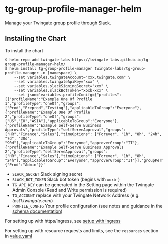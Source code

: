 # tg-group-profile-manager-helm
Manage your Twingate group profile through Slack.

## Installing the Chart

To install the chart
```shell
$ helm repo add twingate-labs https://twingate-labs.github.io/tg-group-profile-manager-helm/
$ helm install tg-group-profile-manager twingate-labs/tg-group-profile-manager -n [namespace] \
    --set variables.twingateAccount="xxx.twingate.com" \
    --set variables.twingateApiKey="xxx" \
    --set variables.slackSigningSecret="xxx" \
    --set variables.slackBotToken="xoxb-xxx" \
    --set-json='variables.profileConifg={"profiles":[{"profileName":"Example One Of Profile 1","profileType":"oneOf","groups":["Prod","Preprod","Testing"],"applicableToGroup":"Everyone"},{"profileName":"Example One Of Profile 2","profileType":"oneOf","groups":["US","EU","ASIA"],"applicableToGroup":"Everyone"},{"profileName":"Example Self-Serve Business Approvals","profileType":"selfServeApproval","groups":["HR","Finance","Sales"],"timeOptions": ["Forever", "1h", "8h", "24h", "7d", "30d", "90d"],"applicableToGroup":"Everyone","approverGroup":"IT"}, {"profileName":"Example Self-Serve Business Approvals 2","profileType":"selfServeApproval","groups":["HR","Finance","Sales"],"timeOptions": ["Forever", "1h", "8h", "24h"],"applicableToGroup":"Everyone","approverGroup":"IT"}],"groupPermissions":{"Prod":"Admin"}}'
```

- `SLACK_SECRET` Slack signing secret
- `SLACK_BOT_TOKEN` Slack bot token (begins with `xoxb-`)
- `TG_API_KEY` can be generated in the Setting page within the Twingate Admin Console (Read and Write permission is required)
- `TG_ACCOUNT` replace with your Twingate Network Address (e.g. _test1.twingate.com_)
- `PROFILE_CONFIG` Your profile configuration (see notes and guidance in the [schema documentation](./docs/SCHEMA.md))

For setting up with https/ingress, see [setup with ingress](./docs/WITH_INGRESS.md)

For setting up with resource requests and limits, see the `resources` section in [value.yaml](./values.yaml)